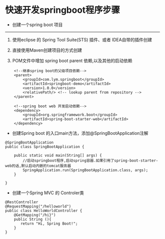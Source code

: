 # 快速开发springboot程序步骤

* 创建一个spring boot 项目

---

1. 使用eclipse 的 Spring Tool Suite\(STS\) 插件、或者 IDEA自带的插件创建
2. 直接使用Maven创建项目的方式创建

3. POM文件中增加 spring boot parent 依赖,以及其他的启动依赖

```
    <!--继承spring boot的父级项目依赖-->
    <parent>
        <groupId>com.lym.springboot</groupId>
        <artifactId>springboot-demo</artifactId>
        <version>1.0.0</version>
        <relativePath/> <!-- lookup parent from repository -->
    </parent>
```

```
    <!--spring boot web 开发启动依赖-->
    <dependency>
        <groupId>org.springframework.boot</groupId>
        <artifactId>spring-boot-starter-web</artifactId>
    </dependency>
```

* 创建Spring boot 的入口main方法，添加@SpringBootApplication注解

```
@SpringBootApplication
public class SpringBootApplication {

    public static void main(String[] args) {
        //启动springboot程序,启动spring容器.如果引用了spring-boot-starter-web的话,默认启动内嵌的tomcat服务器
        SpringApplication.run(SpringBootApplication.class, args);
    }

}
```

* 创建一个Spring MVC 的 Controler类

```
@RestController
@RequestMapping("/helloworld")
public class HelloWorldController {
    @GetMapping("/hi}")
    public String (){
       return "Hi, Spring Boot!";
    }
}
```




